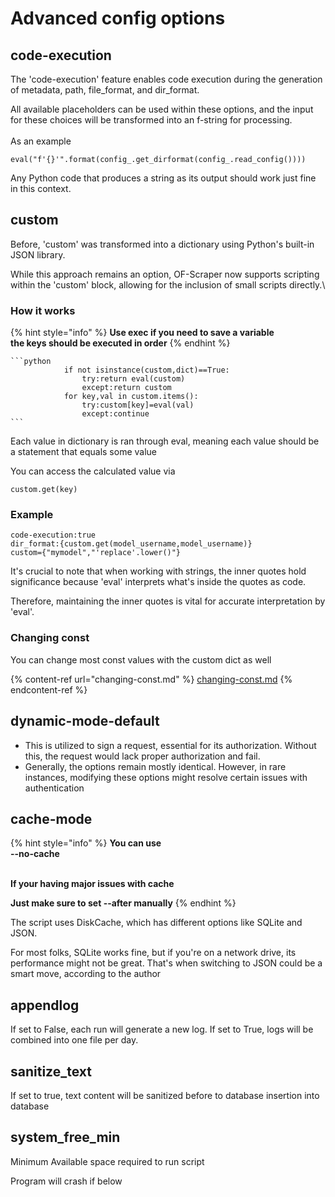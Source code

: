# Advanced config options

## code-execution

The 'code-execution' feature enables code execution during the generation of metadata, path, file\_format, and dir\_format.&#x20;

All available placeholders can be used within these options, and the input for these choices will be transformed into an f-string for processing.\
\
As an example

```
eval("f'{}'".format(config_.get_dirformat(config_.read_config())))
```

Any Python code that produces a string as its output should work just fine in this context.

## custom

Before, 'custom' was transformed into a dictionary using Python's built-in JSON library.&#x20;

While this approach remains an option, OF-Scraper now supports scripting within the 'custom' block, allowing for the inclusion of small scripts directly.\


### How it works

{% hint style="info" %}
**Use exec if you need to save a variable**\
**the keys should be executed in order**
{% endhint %}

````
```python
            if not isinstance(custom,dict)==True:
                try:return eval(custom)
                except:return custom
            for key,val in custom.items():
                try:custom[key]=eval(val)
                except:continue
```
````

Each value in dictionary is ran through eval, meaning each value should be a statement that equals some value

You can access the calculated value via

```
custom.get(key)
```

### Example

```
code-execution:true
dir_format:{custom.get(model_username,model_username)}
custom={"mymodel","'replace'.lower()"}
```

It's crucial to note that when working with strings, the inner quotes hold significance because 'eval' interprets what's inside the quotes as code.&#x20;

Therefore, maintaining the inner quotes is vital for accurate interpretation by 'eval'.

### Changing const

You can change most const  values with the custom dict as well

{% content-ref url="changing-const.md" %}
[changing-const.md](changing-const.md)
{% endcontent-ref %}

## dynamic-mode-default

* This is utilized to sign a request, essential for its authorization. Without this, the request would lack proper authorization and fail.
* Generally, the options remain mostly identical. However, in rare instances, modifying these options might resolve certain issues with authentication

## cache-mode

{% hint style="info" %}
**You can use** \
**--no-cache**&#x20;

\
**If your having major issues with cache**

**Just make sure to set --after manually**
{% endhint %}

The script uses DiskCache, which has different options like SQLite and JSON.&#x20;

For most folks, SQLite works fine, but if you're on a network drive, its performance might not be great. That's when switching to JSON could be a smart move, according to the author

## appendlog

If set to False, each run will generate a new log. If set to True, logs will be combined into one file per day.

## sanitize\_text

If set to true,  text content will be sanitized before to database insertion into database

## system\_free\_min

Minimum Available space required to run script

Program will crash if below
